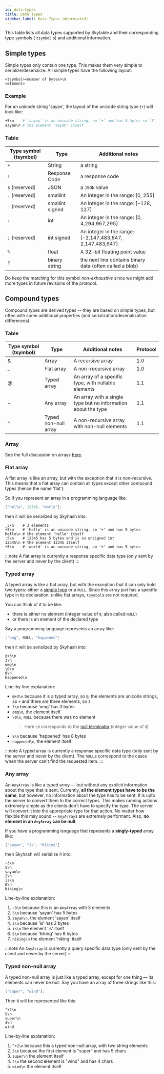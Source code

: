 ```yaml
---
id: data-types
title: Data Types
sidebar_label: Data Types (deprecated)
---
```


This table lists all data types supported by Skytable and their corresponding
type symbols ( `tsymbol` s) and additional information.

## Simple types

Simple types only contain one type. This makes them very simple to serialize/deserialize. All simple types have the
following layout:

```
<tsymbol><number of bytes>\n
<element>
```

### Example

For an unicode string 'sayan', the layout of the unicode string type (`+`) will look like:

```sh
+5\n    # 'sayan' is an unicode string, so '+' and has 5 bytes so '5'
sayan\n # the element 'sayan' itself
```

### Table

| Type symbol (tsymbol) | Type            | Additional notes                                         |
| --------------------- | --------------- | -------------------------------------------------------- |
| `+`                   | String          | a string                                                 |
| `!`                   | Response Code   | a response code                                          |
| `$` (reserved)        | JSON            | a `JSON` value                                           |
| `.` (reserved)        | smallint        | An integer in the range: [0, 255]                        |
| `-` (reserved)        | smallint signed | An integer in the range: [-128, 127]                     |
| `:`                   | int             | An integer in the range: [0, 4,294,967,295]              |
| `;` (reserved)        | int signed      | An integer in the range: [-2,147,483,647, 2,147,483,647] |
| `%`                   | float           | A 32-bit floating point value                            |
| `?`                   | binary string   | the next line contains binary data (often called a blob) |

Do keep the matching for this symbol _non-exhaustive_ since we might add more types in future revisions of the protocol.

## Compound types

Compound types are derived types -- they are based on simple types, but often with
some additional properties (and serialization/deserialization differences).

### Table

| Type symbol (tsymbol) | Type                 | Additional notes                                              | Protocol |
| --------------------- | -------------------- | ------------------------------------------------------------- | -------- |
| &                     | Array                | A recursive array                                             | 1.0      |
| \_                    | Flat array           | A non-recursive array                                         | 1.0      |
| @                     | Typed array          | An array of a specific type, with nullable elements           | 1.1      |
| ~                     | Any array            | An array with a single type but no information about the type | 1.1      |
| ^                     | Typed non-null array | A non-recursive array with non-null elements                  | 1.1      |

### Array

See the full discussion on arrays [here](skyhash-1.0#arrays-).

### Flat array

A flat array is like an array, but with the exception that it is non-recursive. This
means that a flat array can contain all types except other compound types (hence the
name 'flat').

So if you represent an array in a programming language like:

```js
["hello", 12345, "world"];
```

then it will be serialized by Skyhash into:

```
_3\n    # 3 elements
+5\n    # 'hello' is an unicode string, so '+' and has 5 bytes
hello\n # the element 'hello' itself
:5\n    # 12345 has 5 bytes and is an unsigned int
12345\n # the element 12345 itself
+5\n    # 'world' is an unicode string, so '+' and has 5 bytes
```

:::note
A flat array is currently a response specific data type (only sent by the server and never by the client)
:::

### Typed array

A typed array is like a flat array, but with the exception that it can only hold
two types: either a [simple type](#simple-types) or a `NULL`. Since this array just has a specific type in its declaration, unlike flat arrays, `tsymbol`s are not required.

You can think of it to be like:

- there is either no element (integer value of `0`; also called `NULL`)
- or there is an element of the declared type

Say a programming language represents an array like:

```cpp
["omg", NULL, "happened"]
```

then it will be serialized by Skyhash into:

```
@+3\n
3\n
omg\n
\0\n
8\n
happened\n
```

Line-by-line explanation:

- `@+3\n` because it is a typed array, so `@`, the elements are unicode strings, so `+`
  and there are three elements, so `3`
- `3\n` because 'omg' has 3 bytes
- `omg\n`, the element itself
- `\0\n`, `NULL` because there was no element
  > Here `\0` corresponds to the [null terminator](https://en.wikipedia.org/wiki/Null_character) (integer value of `0`)
- `8\n` because 'happened' has 8 bytes
- `happened\n`, the element itself

:::note
A typed array is currently a response specific data type (only sent by the server and never by the client). The `NULL`s correspond to the cases when the server can't find the requested item.
:::

### Any array

An `AnyArray` is like a typed array &mdash; but without any explicit information about the type that is sent. Currently,
**all the element types have to be the same**, but however, no information about the type has to be sent. It is upto
the server to convert them to the correct types. This makes running actions extremely simple as the clients don't have
to specify the type. The server will convert it into the appropriate type for that action. No matter how flexible this
may sound -- `AnyArray`s are extremely performant. Also, **no element in an `AnyArray` can be null**.

If you have a programming language that represents a **singly-typed** array like:

```rust
["sayan", "is", "hiking"]
```

then Skyhash will serialize it into:

```
~3\n
5\n
sayan\n
2\n
is\n
6\n
hiking\n
```

Line-by-line explanation:

1. `~3\n` because this is an `AnyArray` with 3 elements
2. `5\n` because 'sayan' has 5 bytes
3. `sayan\n`, the element 'sayan' itself
4. `2\n` because 'is' has 2 bytes
5. `is\n` the element 'is' itself
6. `6\n` because 'hiking' has 6 bytes
7. `hiking\n` the element 'hiking' itself

:::note
An `AnyArray` is currently a query specific data type (only sent by the client and never by the server)
:::

### Typed non-null array

A typed non-null array is just like a typed array, except for one thing &mdash; its elements can never be null. Say you
have an array of three strings like this:

```js
["super", "wind"];
```

Then it will be represented like this:

```shell
^+2\n
5\n
super\n
4\n
wind
```

Line-by-line explanation:

1. `^+2\n` because this a typed non-null array, with two string elements
2. `5\n` because the first element is "super" and has 5 chars
3. `super\n` the element itself
4. `4\n` the second element is "wind" and has 4 chars
5. `wind\n` the element itself
